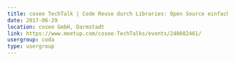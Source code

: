 ```yaml
---
title: cosee TechTalk | Code Reuse durch Libraries: Open Source einfach selbstgemacht
date: 2017-06-29
location: cosee GmbH, Darmstadt
link: https://www.meetup.com/cosee-TechTalks/events/240082461/
usergroup: coda
type: usergroup
---
```

